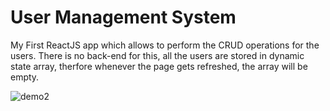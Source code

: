 
# User Management System

My First ReactJS app which allows to perform the CRUD operations for the users.
There is no back-end for this, all the users are stored in dynamic state array, therfore whenever the page gets refreshed, the array will be empty.

![demo2](https://user-images.githubusercontent.com/51474076/138550618-6815a1da-81b7-4b86-9882-8fa7398e2c66.gif)
